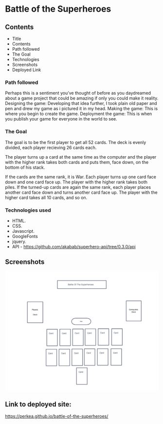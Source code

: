 # Battle of the Superheroes




## Contents
* Title
* Contents
* Path followed
* The Goal
* Technologies
* Screenshots
* Deployed Link


### Path  followed
Perhaps this is a sentiment you’ve thought of before as you daydreamed about a game project that could be amazing if only you could make it reality. 
Designing the game: 
Developing that idea further, I took plain old paper and pen and drew my game as i pictured it in my head.
Making the game: This is where you begin to create the game. 
Deployment the game: This is when you publish your game for everyone in the world to see.


### The Goal
The goal is to be the first player to get all 52 cards. The deck is evenly divided, each player recieving 26 cards each.

The player turns up a card at the same time as the computer and the player with the higher rank takes both cards and puts them, face down, on the bottom of his stack.

If the cards are the same rank, it is War. Each player turns up one card face down and one card face up. The player with the higher rank takes both piles. If the turned-up cards are again the same rank, each player places another card face down and turns another card face up. The player with the higher card takes all 10 cards, and so on.



### Technologies used

* HTML.
* CSS.
* Javascript.
* GoogleFonts
* jquery.
* API - https://github.com/akabab/superhero-api/tree/0.3.0/api



## Screenshots
![screenshot 1](./screenshot.png)


## Link to deployed site:
https://perkea.github.io/battle-of-the-superheroes/
